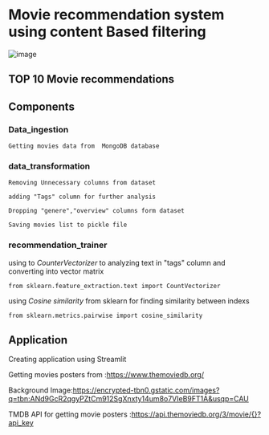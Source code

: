 # Movie recommendation system using content Based filtering

![image](https://github.com/seruvuri/Movie_Recommendation_System/assets/109864276/1c5b1b41-4c27-42fe-b926-c196da8a255c)

## TOP 10 Movie recommendations 

## Components

### Data_ingestion 
    Getting movies data from  MongoDB database

### data_transformation

    Removing Unnecessary columns from dataset
    
    adding "Tags" column for further analysis
    
    Dropping "genere","overview" columns form dataset
    
    Saving movies list to pickle file

  ### recommendation_trainer

  using to *CounterVectorizer* to analyzing text in "tags" column and converting into vector matrix

    from sklearn.feature_extraction.text import CountVectorizer
    
  using *Cosine similarity* from sklearn for finding similarity between indexs

    from sklearn.metrics.pairwise import cosine_similarity
  
   ## Application

  Creating application using Streamlit 

  Getting movies posters from :https://www.themoviedb.org/

  Background Image:https://encrypted-tbn0.gstatic.com/images?q=tbn:ANd9GcR2qgyPZtCm912SgXnxty14um8o7VIeB9FT1A&usqp=CAU

  TMDB API for getting movie posters :https://api.themoviedb.org/3/movie/{}?api_key
